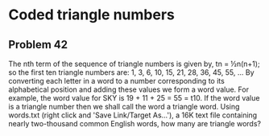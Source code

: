 #  Coded triangle numbers
## Problem 42


The nth term of the sequence of triangle numbers is given by, tn = ½n(n+1); so the first ten triangle numbers are:
1, 3, 6, 10, 15, 21, 28, 36, 45, 55, ...
By converting each letter in a word to a number corresponding to its alphabetical position and adding these values we form a word value. For example, the word value for SKY is 19 + 11 + 25 = 55 = t10. If the word value is a triangle number then we shall call the word a triangle word.
Using words.txt (right click and 'Save Link/Target As...'), a 16K text file containing nearly two-thousand common English words, how many are triangle words?


